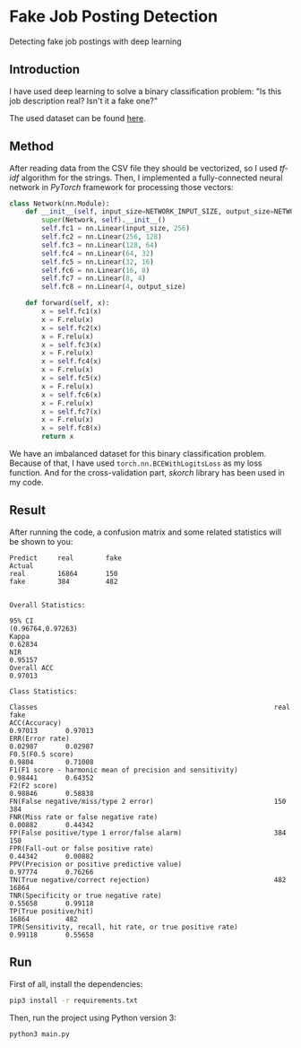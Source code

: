 # Fake Job Posting Detection

Detecting fake job postings with deep learning

## Introduction

I have used deep learning to solve a binary classification problem: "Is this job description real? Isn't it a fake one?"

The used dataset can be found [here](https://www.kaggle.com/shivamb/real-or-fake-fake-jobposting-prediction).

## Method

After reading data from the CSV file they should be vectorized, so I used *tf-idf* algorithm for the strings. Then, I implemented a fully-connected neural network in *PyTorch* framework for processing those vectors:

```python
class Network(nn.Module):
	def __init__(self, input_size=NETWORK_INPUT_SIZE, output_size=NETWORK_OUTPUT_SIZE):
		super(Network, self).__init__()
		self.fc1 = nn.Linear(input_size, 256)
		self.fc2 = nn.Linear(256, 128)
		self.fc3 = nn.Linear(128, 64)
		self.fc4 = nn.Linear(64, 32)
		self.fc5 = nn.Linear(32, 16)
		self.fc6 = nn.Linear(16, 8)
		self.fc7 = nn.Linear(8, 4)
		self.fc8 = nn.Linear(4, output_size)

	def forward(self, x):
		x = self.fc1(x)
		x = F.relu(x)
		x = self.fc2(x)
		x = F.relu(x)
		x = self.fc3(x)
		x = F.relu(x)
		x = self.fc4(x)
		x = F.relu(x)
		x = self.fc5(x)
		x = F.relu(x)
		x = self.fc6(x)
		x = F.relu(x)
		x = self.fc7(x)
		x = F.relu(x)
		x = self.fc8(x)
		return x
```

We have an imbalanced dataset for this binary classification problem. Because of that, I have used ```torch.nn.BCEWithLogitsLoss``` as my loss function. And for the cross-validation part, *skorch* library has been used in my code.

## Result

After running the code, a confusion matrix and some related statistics will be shown to you:

```
Predict     real        fake           
Actual
real        16864       150         
fake        384         482         


Overall Statistics: 

95% CI                                                            (0.96764,0.97263)
Kappa                                                             0.62834
NIR                                                               0.95157
Overall ACC                                                       0.97013

Class Statistics:

Classes                                                           real          fake             
ACC(Accuracy)                                                     0.97013       0.97013 
ERR(Error rate)                                                   0.02987       0.02987 
F0.5(F0.5 score)                                                  0.9804        0.71008 
F1(F1 score - harmonic mean of precision and sensitivity)         0.98441       0.64352 
F2(F2 score)                                                      0.98846       0.58838 
FN(False negative/miss/type 2 error)                              150           384     
FNR(Miss rate or false negative rate)                             0.00882       0.44342 
FP(False positive/type 1 error/false alarm)                       384           150     
FPR(Fall-out or false positive rate)                              0.44342       0.00882 
PPV(Precision or positive predictive value)                       0.97774       0.76266 
TN(True negative/correct rejection)                               482           16864   
TNR(Specificity or true negative rate)                            0.55658       0.99118 
TP(True positive/hit)                                             16864         482     
TPR(Sensitivity, recall, hit rate, or true positive rate)         0.99118       0.55658 
```

## Run

First of all, install the dependencies:

```bash
pip3 install -r requirements.txt
```

Then, run the project using Python version 3:

```bash
python3 main.py
```


